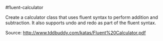 #fluent-calculator

Create a calculator class that uses fluent syntax to perform addition and subtraction. It also supports undo and redo
as part of the fluent syntax.

Source: http://www.tddbuddy.com/katas/Fluent%20Calculator.pdf
